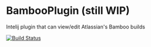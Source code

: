 # BambooPlugin (still WIP)
Intelij plugin that can view/edit Atlassian's Bamboo builds

[![Build Status](https://travis-ci.org/cooperkong/BambooPlugin.svg?branch=master)](https://travis-ci.org/cooperkong/BambooPlugin)
